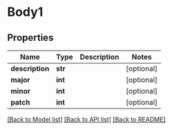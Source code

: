 # Body1

## Properties
Name | Type | Description | Notes
------------ | ------------- | ------------- | -------------
**description** | **str** |  | [optional] 
**major** | **int** |  | [optional] 
**minor** | **int** |  | [optional] 
**patch** | **int** |  | [optional] 

[[Back to Model list]](../README.md#documentation-for-models) [[Back to API list]](../README.md#documentation-for-api-endpoints) [[Back to README]](../README.md)


